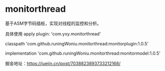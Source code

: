 # monitorthread

基于ASM字节码插桩，实现对线程的监控和分析。

具体使用
apply plugin: 'com.yxy.monitorthread'

classpath 'com.github.runingWoniu.monitorthread:monitorplugin:1.0.5'

implementation 'com.github.runingWoniu.monitorthread:monitormodel:1.0.5'



掘金地址：https://juejin.cn/post/7038823893733212168/
